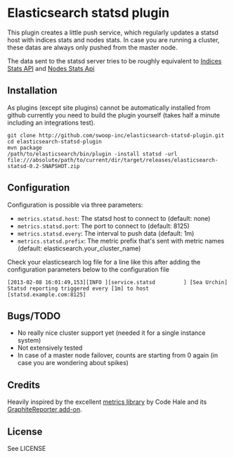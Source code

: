 # Elasticsearch statsd plugin

This plugin creates a little push service, which regularly updates a statsd host with indices stats and nodes stats. In case you are running a cluster, these datas are always only pushed from the master node.

The data sent to the statsd server tries to be roughly equivalent to [Indices Stats API](http://www.elasticsearch.org/guide/reference/api/admin-indices-stats.html) and [Nodes Stats Api](http://www.elasticsearch.org/guide/reference/api/admin-cluster-nodes-stats.html)


## Installation

As plugins (except site plugins) cannot be automatically installed from github currently you need to build the plugin yourself (takes half a minute including an integrations test).

```
git clone http://github.com/swoop-inc/elasticsearch-statsd-plugin.git
cd elasticsearch-statsd-plugin
mvn package
/path/to/elasticsearch/bin/plugin -install statsd -url file:///absolute/path/to/current/dir/target/releases/elasticsearch-statsd-0.2-SNAPSHOT.zip
```


## Configuration

Configuration is possible via three parameters:

* `metrics.statsd.host`: The statsd host to connect to (default: none)
* `metrics.statsd.port`: The port to connect to (default: 8125)
* `metrics.statsd.every`: The interval to push data (default: 1m)
* `metrics.statsd.prefix`: The metric prefix that's sent with metric names (default: elasticsearch.your_cluster_name)

Check your elasticsearch log file for a line like this after adding the configuration parameters below to the configuration file

```
[2013-02-08 16:01:49,153][INFO ][service.statsd         ] [Sea Urchin] Statsd reporting triggered every [1m] to host [statsd.example.com:8125]
```


## Bugs/TODO

* No really nice cluster support yet (needed it for a single instance system)
* Not extensively tested
* In case of a master node failover, counts are starting from 0 again (in case you are wondering about spikes)


## Credits

Heavily inspired by the excellent [metrics library](http://metrics.codahale.com) by Code Hale and its [GraphiteReporter add-on](http://metrics.codahale.com/manual/graphite/).


## License

See LICENSE

